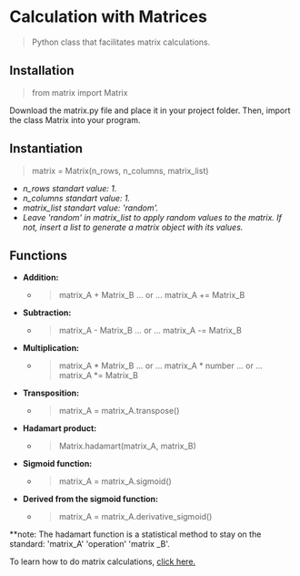 # Calculation with Matrices
> Python class that facilitates matrix calculations.

## Installation

> from matrix import Matrix
<p>Download the matrix.py file and place it in your project folder. Then, import the class Matrix into your program.</p>

## Instantiation

> matrix = Matrix(n_rows, n_columns, matrix_list)

- _n_rows standart value: 1._
- _n_columns standart value: 1._
- _matrix_list standart value: 'random'._
- _Leave 'random' in matrix_list to apply random values to the matrix. If not, insert a list to generate a matrix object with its values._

## Functions

- **Addition:**
    - > matrix_A + Matrix_B ... or ... matrix_A += Matrix_B 

- **Subtraction:**
    - > matrix_A - Matrix_B ... or ... matrix_A -= Matrix_B 
    
- **Multiplication:**
    - > matrix_A * Matrix_B ... or ... matrix_A * number ... or ... matrix_A *= Matrix_B
    
- **Transposition:**
    - > matrix_A = matrix_A.transpose()
    
- **Hadamart product:**
    - > Matrix.hadamart(matrix_A, matrix_B) 
    
- **Sigmoid function:**
    - > matrix_A = matrix_A.sigmoid() 
    
- **Derived from the sigmoid function:**
    - > matrix_A = matrix_A.derivative_sigmoid()
    
**note: The hadamart function is a statistical method to stay on the standard: 'matrix_A' 'operation' 'matrix _B'.

To learn how to do matrix calculations, [click here.](https://www.theinformationlab.co.uk/2017/05/26/introduction-matrix-calculations/)
